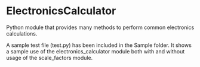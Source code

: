 # ElectronicsCalculator
 Python module that provides many methods to perform common electronics calculations.

A sample test file (test.py) has been included in the Sample folder. It shows a sample use of the 
electronics_calculator module both with and without usage of the scale_factors module.
